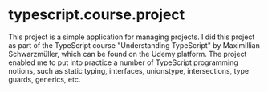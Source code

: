 # typescript.course.project

This project is a simple application for managing projects. I did this project as part of the TypeScript course "Understanding TypeScript" by Maximillian Schwarzmüller, which can be found on the Udemy platform. The project enabled me to put into practice a number of TypeScript programming notions, such as static typing, interfaces, unionstype, intersections, type guards, generics, etc.
